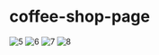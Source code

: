 # coffee-shop-page
![5](https://user-images.githubusercontent.com/68956014/124391712-89bc5080-dd0f-11eb-84cc-c77e753ad419.JPG)
![6](https://user-images.githubusercontent.com/68956014/124391715-8b861400-dd0f-11eb-84e9-dad763b0dd7c.JPG)
![7](https://user-images.githubusercontent.com/68956014/124391717-8c1eaa80-dd0f-11eb-8c79-7446dc0bb876.JPG)
![8](https://user-images.githubusercontent.com/68956014/124391718-8cb74100-dd0f-11eb-8849-e3bbaa6c3920.JPG)
